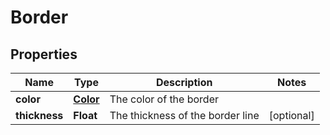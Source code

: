 
# Border

## Properties
Name | Type | Description | Notes
------------ | ------------- | ------------- | -------------
**color** | [**Color**](Color.md) | The color of the border | 
**thickness** | **Float** | The thickness of the border line |  [optional]



